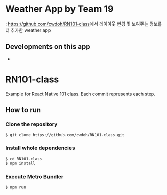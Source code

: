 # Weather App by Team 19
: <https://github.com/cwdoh/RN101-class>에서 레이아웃 변경 및 보여주는 정보를 더 추가한 weather app

## Developments on this app
-


# RN101-class

Example for React Native 101 class. Each commit represents each step.

## How to run

### Clone the repository

```bash
$ git clone https://github.com/cwdoh/RN101-class.git
```

### Install whole dependencies

```bash
$ cd RN101-class
$ npm install
```

### Execute Metro Bundler

```bash
$ npm run
```
